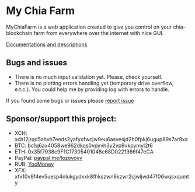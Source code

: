 # My Chia Farm

MyChiaFarm is a web application created to give you control on your chia-blockchain farm from everywhere over the
internet with nice GUI.

[Documentations and descriptions](docs/README.md)

## Bugs and issues

- There is no much input validation yet. Please, check yourself.
- There is no plotting errors handling yet (temporary drive overflow, e.t.c.). You could help me by providing log with
  errors to handle.

If you found some bugs or issues please [report issue](https://github.com/lozovoyv/my-chia-farm/issues)

## Sponsor/support this project:

- XCH: xch12jrqd5ahvh7eeds2yafyxfwcjw9eu6asvesjd2h0fpkj6ugup89s7ar9xa
- BTC: bc1q6ax4058we962dkqs0vpyvh3y2vp9vkpymyl2t6
- ETH: 0x35f7938c9F1C17305401048c68D0221966f47eCA
- PayPal: [paypal.me/lozovoyv](https://paypal.me/lozovoyv)
- RUB: [YooMoney](https://sobe.ru/na/my_chia_farm)
- XFX: xfx10v9f4ev5uesp4nlukgydxxk8fhkszwn8kzwr2cjwljwd47f06wqsxqumty
